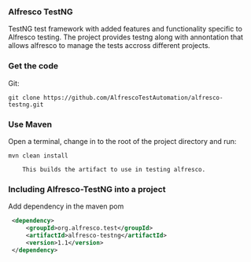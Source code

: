### Alfresco TestNG
TestNG test framework with added features and functionality specific to Alfresco testing. The project provides testng along with annontation that allows alfresco to manage the tests accross different projects.

### Get the code

Git:

    git clone https://github.com/AlfrescoTestAutomation/alfresco-testng.git
### Use Maven

Open a terminal, change in to the root of the project directory and run:

    mvn clean install

        This builds the artifact to use in testing alfresco.

### Including Alfresco-TestNG into a project
Add dependency in the maven pom
```xml
 <dependency>
     <groupId>org.alfresco.test</groupId>
     <artifactId>alfresco-testng</artifactId>
     <version>1.1</version>
 </dependency>
```

